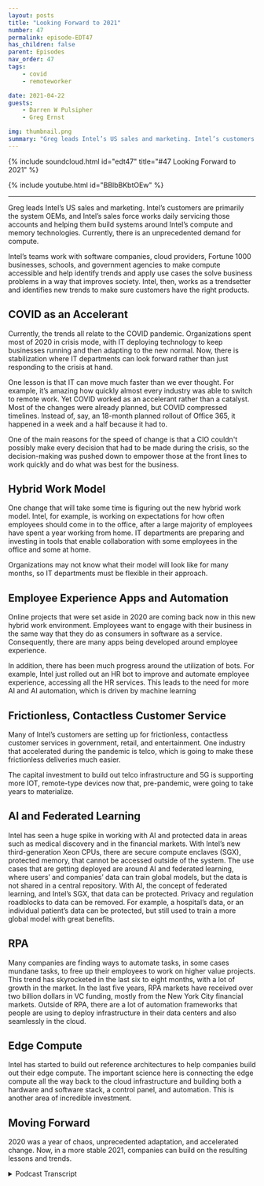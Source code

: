 ```yaml
---
layout: posts
title: "Looking Forward to 2021"
number: 47
permalink: episode-EDT47
has_children: false
parent: Episodes
nav_order: 47
tags:
    - covid
    - remoteworker

date: 2021-04-22
guests:
    - Darren W Pulsipher
    - Greg Ernst

img: thumbnail.png
summary: "Greg leads Intel’s US sales and marketing. Intel’s customers are primarily the system OEMs, and Intel’s sales force works daily servicing those accounts and helping them build systems around Intel’s compute and memory technologies. Currently, there is an unprecedented demand for compute. Intel’s teams work with software companies, cloud providers, Fortune 1000 businesses, schools, and government agencies to make compute accessible and help identify trends and apply use cases the solve business problems in a way that improves society. Intel, then, works as a trendsetter and identifies new trends to make sure customers have the right products."
---
```


{% include soundcloud.html id="edt47" title="#47 Looking Forward to 2021" %}

{% include youtube.html id="BBlbBKbtOEw" %}

---

Greg leads Intel’s US sales and marketing. Intel’s customers are primarily the system OEMs, and Intel’s sales force works daily servicing those accounts and helping them build systems around Intel’s compute and memory technologies. Currently, there is an unprecedented demand for compute.

Intel’s teams work with software companies, cloud providers, Fortune 1000 businesses, schools, and government agencies to make compute accessible and help identify trends and apply use cases the solve business problems in a way that improves society. Intel, then, works as a trendsetter and identifies new trends to make sure customers have the right products.

## COVID as an Accelerant

Currently, the trends all relate to the COVID pandemic. Organizations spent most of 2020 in crisis mode, with IT deploying technology to keep businesses running and then adapting to the new normal. Now, there is stabilization where IT departments can look forward rather than just responding to the crisis at hand.

One lesson is that IT can move much faster than we ever thought. For example, it’s amazing how quickly almost every industry was able to switch to remote work. Yet COVID worked as an accelerant rather than a catalyst. Most of the changes were already planned, but COVID compressed timelines. Instead of, say, an 18-month planned rollout of Office 365, it happened in a week and a half because it had to.

One of the main reasons for the speed of change is that a CIO couldn't possibly make every decision that had to be made during the crisis, so the decision-making was pushed down to empower those at the front lines to work quickly and do what was best for the business.

## Hybrid Work Model

One change that will take some time is figuring out the new hybrid work model. Intel, for example, is working on expectations for how often employees should come in to the office, after a large majority of employees have spent a year working from home. IT departments are preparing and investing in tools that enable collaboration with some employees in the office and some at home.

Organizations may not know what their model will look like for many months, so IT departments must be flexible in their approach.

## Employee Experience Apps and Automation

Online projects that were set aside in 2020 are coming back now in this new hybrid work environment. Employees want to engage with their business in the same way that they do as consumers in software as a service. Consequently, there are many apps being developed around employee experience.

In addition, there has been much progress around the utilization of bots. For example, Intel just rolled out an HR bot to improve and automate employee experience, accessing all the HR services. This leads to the need for more AI and AI automation, which is driven by machine learning

## Frictionless, Contactless Customer Service

Many of Intel’s customers are setting up for frictionless, contactless customer services in government, retail, and entertainment. One industry that accelerated during the pandemic is telco, which is going to make these frictionless deliveries much easier.

The capital investment to build out telco infrastructure and 5G is supporting more IOT, remote-type devices now that, pre-pandemic, were going to take years to materialize.

## AI and Federated Learning

Intel has seen a huge spike in working with AI and protected data in areas such as medical discovery and in the financial markets. With Intel’s new third-generation Xeon CPUs, there are secure compute enclaves (SGX), protected memory, that cannot be accessed outside of the system. The use cases that are getting deployed are around AI and federated learning, where users’ and companies’ data can train global models, but the data is not shared in a central repository. With AI, the concept of federated learning, and Intel’s SGX, that data can be protected. Privacy and regulation roadblocks to data can be removed. For example, a hospital’s data, or an individual patient’s data can be protected, but still used to train a more global model with great benefits.

## RPA

Many companies are finding ways to automate tasks, in some cases mundane tasks, to free up their employees to work on higher value projects. This trend has skyrocketed in the last six to eight months, with a lot of growth in the market. In the last five years, RPA markets have received over two billion dollars in VC funding, mostly from the New York City financial markets.  Outside of RPA, there are a lot of automation frameworks that people are using to deploy infrastructure in their data centers and also seamlessly in the cloud.

## Edge Compute

Intel has started to build out reference architectures to help companies build out their edge compute. The important science here is connecting the edge compute all the way back to the cloud infrastructure and building both a hardware and software stack, a control panel, and automation. This is another area of incredible investment.

## Moving Forward

2020 was a year of chaos, unprecedented adaptation, and accelerated change. Now, in a more stable 2021, companies can build on the resulting lessons and trends. 


<details>
<summary> Podcast Transcript </summary>

<p></p>

</details>
